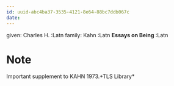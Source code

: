 ```yaml
---
id: uuid-abc4ba37-3535-4121-8e64-88bc7ddb067c
date: 
---
```


given: Charles H. :Latn
family: Kahn :Latn
**Essays on Being** :Latn
# Note
Important supplement to KAHN 1973.+TLS Library*